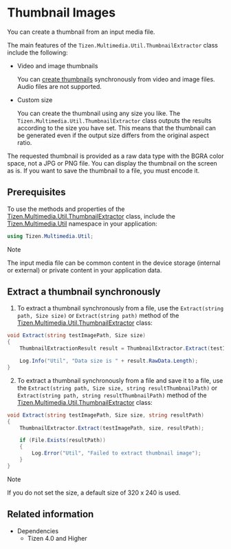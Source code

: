 # Thumbnail Images


You can create a thumbnail from an input media file.

The main features of the `Tizen.Multimedia.Util.ThumbnailExtractor` class include the following:

-   Video and image thumbnails

    You can [create thumbnails](#extracting-a-thumbnail-synchronously) synchronously from video and image files. Audio files are not supported.

-   Custom size

    You can create the thumbnail using any size you like. The `Tizen.Multimedia.Util.ThumbnailExtractor` class outputs the results according to the size you have set. This means that the thumbnail can be generated even if the output size differs from the original aspect ratio.

The requested thumbnail is provided as a raw data type with the BGRA color space, not a JPG or PNG file. You can display the thumbnail on the screen as is. If you want to save the thumbnail to a file, you must encode it.

## Prerequisites

To use the methods and properties of the [Tizen.Multimedia.Util.ThumbnailExtractor](/application/dotnet/api/TizenFX/latest/api/Tizen.Multimedia.Util.ThumbnailExtractor.html) class, include the [Tizen.Multimedia.Util](/application/dotnet/api/TizenFX/latest/api/Tizen.Multimedia.Util.html) namespace in your application:

```csharp
using Tizen.Multimedia.Util;
```


> [!NOTE]
> The input media file can be common content in the device storage (internal or external) or private content in your application data.


## Extract a thumbnail synchronously

1.  To extract a thumbnail synchronously from a file, use the `Extract(string path, Size size)` or `Extract(string path)` method of the [Tizen.Multimedia.Util.ThumbnailExtractor](/application/dotnet/api/TizenFX/latest/api/Tizen.Multimedia.Util.ThumbnailExtractor.html) class:

```csharp
void Extract(string testImagePath, Size size)
{
    ThumbnailExtractionResult result = ThumbnailExtractor.Extract(testImagePath, size);

    Log.Info("Util", "Data size is " + result.RawData.Length);
}
```

2.  To extract a thumbnail synchronously from a file and save it to a file, use the `Extract(string path, Size size, string resultThumbnailPath)` or `Extract(string path, string resultThumbnailPath)` method of the [Tizen.Multimedia.Util.ThumbnailExtractor](/application/dotnet/api/TizenFX/latest/api/Tizen.Multimedia.Util.ThumbnailExtractor.html) class:
```csharp
void Extract(string testImagePath, Size size, string resultPath)
{
    ThumbnailExtractor.Extract(testImagePath, size, resultPath);

    if (File.Exists(resultPath))
    {
        Log.Error("Util", "Failed to extract thumbnail image");
    }
}
```

> [!NOTE]
> If you do not set the size, a default size of 320 x 240 is used.


## Related information
* Dependencies
  -   Tizen 4.0 and Higher